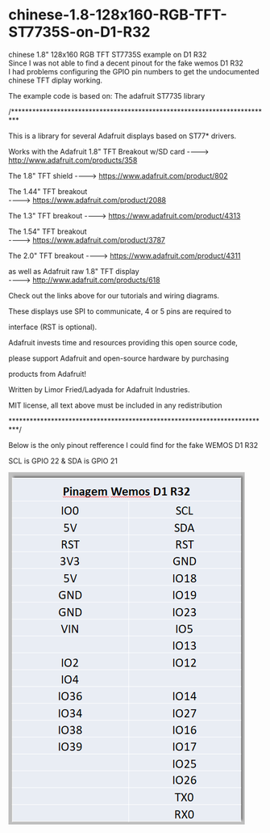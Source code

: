 # chinese-1.8-128x160-RGB-TFT-ST7735S-on-D1-R32 
chinese 1.8" 128x160 RGB TFT ST7735S example on D1 R32  
Since I was not able to find a decent pinout for the fake wemos D1 R32  
I had problems configuring the GPIO pin numbers to get the undocumented 
chinese TFT diplay working. 
  
The example code is based on: The adafruit ST7735 library 

/**************************************************************************

  This is a library for several Adafruit displays based on ST77* drivers. 
  

  Works with the Adafruit 1.8" TFT Breakout w/SD card 
    ----> http://www.adafruit.com/products/358
    
  The 1.8" TFT shield 
    ----> https://www.adafruit.com/product/802
    
  The 1.44" TFT breakout  
    ----> https://www.adafruit.com/product/2088
    
  The 1.3" TFT breakout 
  ----> https://www.adafruit.com/product/4313
  
  The 1.54" TFT breakout  
    ----> https://www.adafruit.com/product/3787
    
  The 2.0" TFT breakout 
    ----> https://www.adafruit.com/product/4311
    
  as well as Adafruit raw 1.8" TFT display  
    ----> http://www.adafruit.com/products/618
    

  Check out the links above for our tutorials and wiring diagrams.
  
  These displays use SPI to communicate, 4 or 5 pins are required to
  
  interface (RST is optional).
  

  Adafruit invests time and resources providing this open source code,
  
  please support Adafruit and open-source hardware by purchasing
  
  products from Adafruit!
  

  Written by Limor Fried/Ladyada for Adafruit Industries.
  
  MIT license, all text above must be included in any redistribution
  
 **************************************************************************/
 
 
 Below is the only pinout refference I could find for the fake WEMOS D1 R32 
 
 SCL is GPIO 22 & SDA is GPIO 21
 
 ![D1 R32 pinout](https://raw.githubusercontent.com/JanBosNL/chinese-1.8-128x160-RGB-TFT-ST7735S-on-D1-R32/master/8.png)
 
